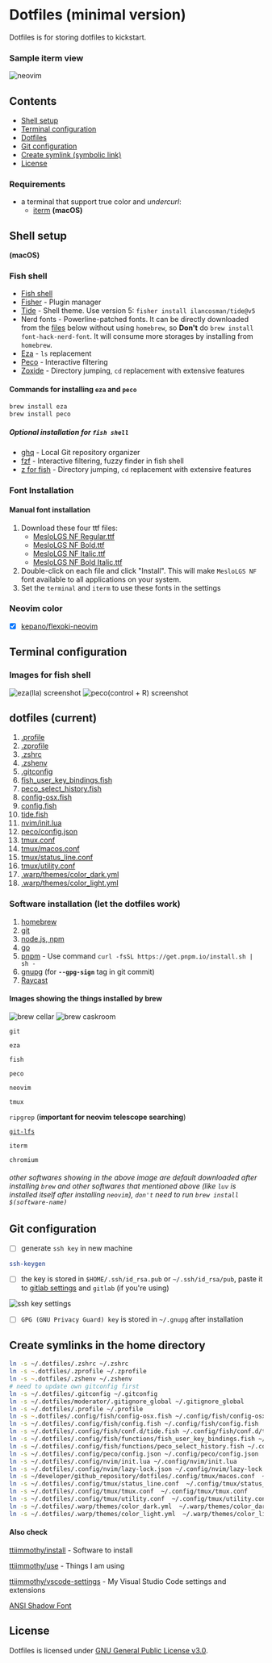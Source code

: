 # Dotfiles (minimal version)

Dotfiles is for storing dotfiles to kickstart.

### Sample iterm view

![neovim](images/neovim_init_lua.png)

## Contents

- [Shell setup](#shell-setup)
- [Terminal configuration](#terminal-configuration)
- [Dotfiles](#dotfiles-current)
- [Git configuration](#git-configuration)
- [Create symlink (symbolic link)](#create-symlinks-in-the-home-directory)
- [License](#license)

### Requirements

- a terminal that support true color and *undercurl*:
  - [iterm](https://iterm2.com/) **(macOS)**

## Shell setup
**(macOS)**

### Fish shell

- [Fish shell](https://fishshell.com/)
- [Fisher](https://github.com/jorgebucaran/fisher) - Plugin manager
- [Tide](https://github.com/IlanCosman/tide) - Shell theme. Use version 5: `fisher install ilancosman/tide@v5`
- Nerd fonts - Powerline-patched fonts. It can be directly downloaded from the [files](#font-installation) below without using `homebrew`, so **Don't** do `brew install font-hack-nerd-font`. It will consume more storages by installing from `homebrew`.
- [Eza](https://github.com/eza-community/eza) - `ls` replacement
- [Peco](https://github.com/peco/peco) - Interactive filtering
- [Zoxide](https://github.com/ajeetdsouza/zoxide) - Directory jumping, `cd` replacement with extensive features

#### Commands for installing `eza` and `peco`

```bash
brew install eza
brew install peco
```

##### Optional installation for `fish shell`

- [ghq](https://github.com/x-motemen/ghq) - Local Git repository organizer
- [fzf](https://github.com/PatrickF1/fzf.fish) - Interactive filtering, fuzzy finder in fish shell
- [z for fish](https://github.com/jethrokuan/z) - Directory jumping, `cd` replacement  with extensive features

### Font Installation

#### Manual font installation

1. Download these four ttf files:
    - [MesloLGS NF Regular.ttf](
       https://github.com/romkatv/powerlevel10k-media/raw/master/MesloLGS%20NF%20Regular.ttf)
    - [MesloLGS NF Bold.ttf](
       https://github.com/romkatv/powerlevel10k-media/raw/master/MesloLGS%20NF%20Bold.ttf)
    - [MesloLGS NF Italic.ttf](
       https://github.com/romkatv/powerlevel10k-media/raw/master/MesloLGS%20NF%20Italic.ttf)
    - [MesloLGS NF Bold Italic.ttf](
       https://github.com/romkatv/powerlevel10k-media/raw/master/MesloLGS%20NF%20Bold%20Italic.ttf)
1. Double-click on each file and click "Install". This will make `MesloLGS NF` font available to all
   applications on your system.
1. Set the `terminal` and `iterm` to use these fonts in the settings

### Neovim color

- [x] [kepano/flexoki-neovim](https://github.com/kepano/flexoki-neovim)

## Terminal configuration

### Images for fish shell

![eza(lla) screenshot](images/lla.png)
![peco(control + R) screenshot](images/peco.png)

## dotfiles (current)

1. [.profile](.profile)
1. [.zprofile](.zprofile)
1. [.zshrc](.zshrc)
1. [.zshenv](.zshenv)
1. [.gitconfig](.gitconfig)
1. [fish_user_key_bindings.fish](.config/fish/functions/fish_user_key_bindings.fish)
1. [peco_select_history.fish](.config/fish/functions/peco_select_history.fish)
1. [config-osx.fish](.config/fish/config-osx.fish)
1. [config.fish](.config/fish/config.fish)
1. [tide.fish](.config/fish/conf.d/tide.fish)
1. [nvim/init.lua](.config/nvim/init.lua)
1. [peco/config.json](.config/peco/config.json)
1. [tmux.conf](.config/tmux/tmux.conf)
1. [tmux/macos.conf](.config/tmux/macos.conf)
1. [tmux/status_line.conf](.config/tmux/status_line.conf)
1. [tmux/utility.conf](.config/tmux/utility.conf)
1. [.warp/themes/color_dark.yml](.warp/themes/color_dark.yml)
1. [.warp/themes/color_light.yml](.warp/themes/color_light.yml)

### Software installation (let the dotfiles work)

1. [homebrew](https://brew.sh/)
1. [git](https://git-scm.com/download/mac)
1. [node.js, npm](https://nodejs.org/en)
1. [go](https://go.dev/)
1. [pnpm](https://pnpm.io/installation) - Use command `curl -fsSL https://get.pnpm.io/install.sh | sh -`
1. [gnupg](https://www.gnupg.org/download/) (for **`--gpg-sign`** tag in git commit)
1. [Raycast](https://raycast.com/)

#### Images showing the things installed by brew

![brew cellar](images/homebrew/brew_software.png)
![brew caskroom](images/homebrew/brew_cask.png)

`git`

`eza`

`fish`

`peco`

`neovim`

`tmux`

`ripgrep` (**important for neovim telescope searching**)

[`git-lfs`](https://git-lfs.com/)

`iterm`

`chromium`

###### other softwares showing in the above image are default downloaded after installing `brew` and other softwares that mentioned above (like `luv` is installed itself after installing `neovim`), `don't` need to run `brew install $(software-name)`

## Git configuration

- [ ] generate `ssh key` in new machine

```bash
ssh-keygen
```

- [ ] the key is stored in `$HOME/.ssh/id_rsa.pub` or `~/.ssh/id_rsa/pub`, paste it to [gitlab settings](https://github.com/settings/keys) and `gitlab` (if you're using)

![ssh key settings](images/sshkey_settings.png)

- [ ] `GPG (GNU Privacy Guard) key` is stored in `~/.gnupg` after installation

## Create symlinks in the home directory

```zsh
ln -s ~/.dotfiles/.zshrc ~/.zshrc
ln -s ~.dotfiles/.zprofile ~/.zprofile
ln -s ~.dotfiles/.zshenv ~/.zshenv
# need to update own gitconfig first
ln -s ~/.dotfiles/.gitconfig ~/.gitconfig
ln -s ~/.dotfiles/moderator/.gitignore_global ~/.gitignore_global
ln -s ~/.dotfiles/.profile ~/.profile
ln -s ~.dotfiles/.config/fish/config-osx.fish ~/.config/fish/config-osx.fish
ln -s ~/.dotfiles/.config/fish/config.fish ~/.config/fish/config.fish
ln -s ~/.dotfiles/.config/fish/conf.d/tide.fish ~/.config/fish/conf.d/tide.fish
ln -s ~/.dotfiles/.config/fish/functions/fish_user_key_bindings.fish ~/.config/fish/functions/fish_user_key_bindings.fish
ln -s ~/.dotfiles/.config/fish/functions/peco_select_history.fish ~/.config/fish/functions/peco_select_history.fish
ln -s ~/.dotfiles/.config/peco/config.json ~/.config/peco/config.json
ln -s ~/.dotfiles/.config/nvim/init.lua ~/.config/nvim/init.lua
ln -s ~/.dotfiles/.config/nvim/lazy-lock.json ~/.config/nvim/lazy-lock.json
ln -s ~/developer/github_repository/dotfiles/.config/tmux/macos.conf  ~/.config/tmux/macos.conf
ln -s ~/.dotfiles/.config/tmux/status_line.conf  ~/.config/tmux/status_line.conf
ln -s ~/.dotfiles/.config/tmux/tmux.conf  ~/.config/tmux/tmux.conf
ln -s ~/.dotfiles/.config/tmux/utility.conf  ~/.config/tmux/utility.conf
ln -s ~/.dotfiles/.warp/themes/color_dark.yml  ~/.warp/themes/color_dark.yml
ln -s ~/.dotfiles/.warp/themes/color_light.yml  ~/.warp/themes/color_light.yml
```

#### Also check

[ttiimmothy/install](https://github.com/ttiimmothy/install) - Software to install

[ttiimmothy/use](https://github.com/ttiimmothy/use) - Things I am using

[ttiimmothy/vscode-settings](https://github.com/ttiimmothy/vscode-settings) - My Visual Studio Code settings and extensions

[ANSI Shadow Font](https://www.patorjk.com/software/taag/#p=display&f=ANSI%20Shadow&t=timoptimothy)

## License

Dotfiles is licensed under [GNU General Public License v3.0](LICENSE).
